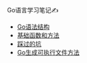 Go语言学习笔记✍️

- [Go语法结构](https://github.com/user-error-404/Develop/blob/main/Go/Go语法结构.md)
- [基础函数和方法](https://github.com/user-error-404/Develop/blob/main/Go/基础函数和方法.md)
- [踩过的坑](https://github.com/user-error-404/Develop/blob/main/Go/踩过的坑.md)
- [Go生成可执行文件方法](https://github.com/user-error-404/Develop/blob/main/Go/Go生成可执行文件方法.md)
